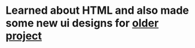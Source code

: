 # Learned about HTML and also made some new ui designs for [older project](https://www.figma.com/file/eWfYreG43wd2XFLjqsYRdT/Travel-App---%40achintya2205?node-id=0%3A1)
